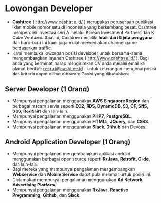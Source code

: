 # Lowongan Developer
- **Cashtree** ( http://www.cashtree.id/ ) merupakan perusahaan publikasi iklan mobile nomor satu di Indonesia yang berkembang pesat. Cashtree memperoleh investasi seri A melalui Korean Investment Partners dan K Cube Ventures. Saat ini, Cashtree memiliki **lebih dari 8 juta pengguna** dan baru-baru ini kami juga mulai menyediakan channel game berdasarkan traffic. 
- Kami membuka lowongan posisi developer untuk bersama-sama mengembangkan layanan Cashtree ( http://www.cashtree.id/ ). Bagi anda yang berminat, harap mengirimkan CV anda melalui email ke alamat berikut: recruit@cashtree.id . Untuk keterangan mengenai posisi dan kriteria dapat dilihat dibawah: 
Posisi yang dibutuhkan:

## Server Developer (1 Orang)
- Mempunyai pengalaman menggunakan **AWS Singapore Region** dan berbagai macam servis seperti **EC2, RDS, DynamoDB, S3, CF, SNS, SQS, RedShift** dan lain-lain. 
- Mempunyai pengalaman menggunakan **PHP7**, **PostgreSQL**. 
- Mempunyai pengalaman menggunakan **HTML5**, **JQuery**, dan **CSS3**.
- Mempunyai pengalaman menggunakan **Slack**, **Github** dan Devops.

## Android Application Developer (1 Orang)
- Mempunyai pengalaman mengembangkan aplikasi android menggunakan berbagai open source seperti **RxJava**, **Retrofit**, **Glide**, dan lain-lain. 
- Bagi mereka yang mempunyai pengalaman mengembangkan **Webservice** dan **Mobile Service** dapat pula melamar untuk posisi ini. 
- Diutamakan mempunyai pengalaman menggunakan **Ad Network Advertising Platform**. 
- Mempunyai pengalaman menggunakan **RxJava**, **Reactive Programming**, **Github**, dan **Slack**.
